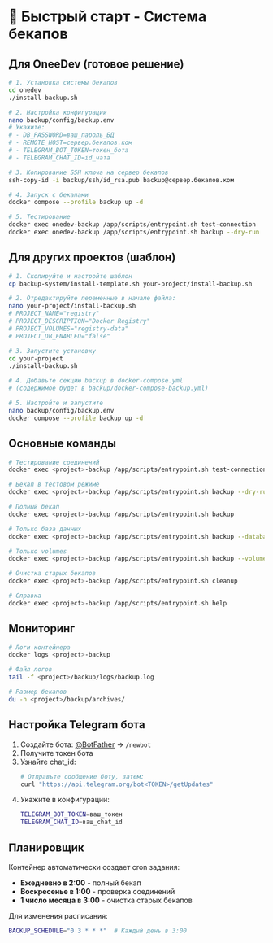 # 🚀 Быстрый старт - Система бекапов

## Для OneeDev (готовое решение)

```bash
# 1. Установка системы бекапов
cd onedev
./install-backup.sh

# 2. Настройка конфигурации
nano backup/config/backup.env
# Укажите:
# - DB_PASSWORD=ваш_пароль_БД
# - REMOTE_HOST=сервер.бекапов.ком
# - TELEGRAM_BOT_TOKEN=токен_бота
# - TELEGRAM_CHAT_ID=id_чата

# 3. Копирование SSH ключа на сервер бекапов
ssh-copy-id -i backup/ssh/id_rsa.pub backup@сервер.бекапов.ком

# 4. Запуск с бекапами
docker compose --profile backup up -d

# 5. Тестирование
docker exec onedev-backup /app/scripts/entrypoint.sh test-connection
docker exec onedev-backup /app/scripts/entrypoint.sh backup --dry-run
```

## Для других проектов (шаблон)

```bash
# 1. Скопируйте и настройте шаблон
cp backup-system/install-template.sh your-project/install-backup.sh

# 2. Отредактируйте переменные в начале файла:
nano your-project/install-backup.sh
# PROJECT_NAME="registry"
# PROJECT_DESCRIPTION="Docker Registry"
# PROJECT_VOLUMES="registry-data"
# PROJECT_DB_ENABLED="false"

# 3. Запустите установку
cd your-project
./install-backup.sh

# 4. Добавьте секцию backup в docker-compose.yml
# (содержимое будет в backup/docker-compose-backup.yml)

# 5. Настройте и запустите
nano backup/config/backup.env
docker compose --profile backup up -d
```

## Основные команды

```bash
# Тестирование соединений
docker exec <project>-backup /app/scripts/entrypoint.sh test-connection

# Бекап в тестовом режиме
docker exec <project>-backup /app/scripts/entrypoint.sh backup --dry-run

# Полный бекап
docker exec <project>-backup /app/scripts/entrypoint.sh backup

# Только база данных
docker exec <project>-backup /app/scripts/entrypoint.sh backup --database-only

# Только volumes
docker exec <project>-backup /app/scripts/entrypoint.sh backup --volumes-only

# Очистка старых бекапов
docker exec <project>-backup /app/scripts/entrypoint.sh cleanup

# Справка
docker exec <project>-backup /app/scripts/entrypoint.sh help
```

## Мониторинг

```bash
# Логи контейнера
docker logs <project>-backup

# Файл логов
tail -f <project>/backup/logs/backup.log

# Размер бекапов
du -h <project>/backup/archives/
```

## Настройка Telegram бота

1. Создайте бота: [@BotFather](https://t.me/BotFather) → `/newbot`
2. Получите токен бота
3. Узнайте chat_id:
   ```bash
   # Отправьте сообщение боту, затем:
   curl "https://api.telegram.org/bot<TOKEN>/getUpdates"
   ```
4. Укажите в конфигурации:
   ```bash
   TELEGRAM_BOT_TOKEN=ваш_токен
   TELEGRAM_CHAT_ID=ваш_chat_id
   ```

## Планировщик

Контейнер автоматически создает cron задания:
- **Ежедневно в 2:00** - полный бекап
- **Воскресенье в 1:00** - проверка соединений  
- **1 число месяца в 3:00** - очистка старых бекапов

Для изменения расписания:
```bash
BACKUP_SCHEDULE="0 3 * * *"  # Каждый день в 3:00
```
